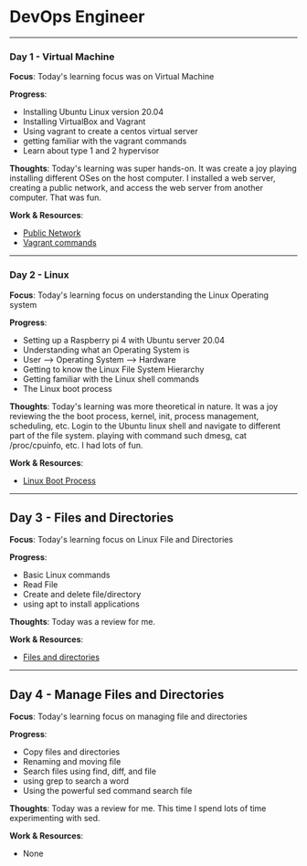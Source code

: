 # DevOps Engineer

---

### Day 1 - Virtual Machine

**Focus**: Today's learning focus was on Virtual Machine

**Progress**:

- Installing Ubuntu Linux version 20.04
- Installing VirtualBox and Vagrant
- Using vagrant to create a centos virtual server
- getting familiar with the vagrant commands
- Learn about type 1 and 2 hypervisor

**Thoughts**: Today's learning was super hands-on. It was create a joy playing installing different OSes on the host computer. I installed a web server, creating a public network, and access the web server from another computer. That was fun.

**Work & Resources**:
- [Public Network](https://www.vagrantup.com/docs/networking/public_network)
- [Vagrant commands](resources/docs/vagrant/command.md)

---

### Day 2 - Linux

**Focus**: Today's learning focus on understanding the Linux Operating system

**Progress**:

- Setting up a Raspberry pi 4 with Ubuntu server 20.04
- Understanding what an Operating System is 
- User --> Operating System --> Hardware
- Getting to know the Linux File System Hierarchy
- Getting familiar with the Linux shell commands
- The Linux boot process

**Thoughts**: Today's learning was more theoretical in nature. It was a joy reviewing the the boot process, kernel, init, process management, scheduling, etc. Login to the Ubuntu linux shell and navigate to different part of the file system. playing with command such dmesg, cat /proc/cpuinfo, etc. I had lots of fun.

**Work & Resources**:
- [Linux Boot Process](https://www.thegeekstuff.com/2011/02/linux-boot-process/)

---

## Day 3 - Files and Directories

**Focus**: Today's learning focus on Linux File and Directories

**Progress**:

- Basic Linux commands
- Read File
- Create and delete file/directory
- using apt to install applications

**Thoughts**: Today was a review for me. 

**Work & Resources**:
- [Files and directories](resources/docs/linux/file-dir.md)

---

## Day 4 - Manage Files and Directories

**Focus**: Today's learning focus on managing file and directories

**Progress**:

- Copy files and directories
- Renaming and moving file
- Search files using find, diff, and file
- using grep to search a word
- Using the powerful sed command search file

**Thoughts**: Today was a review for me. This time I spend lots of time experimenting with sed.

**Work & Resources**:
-  None